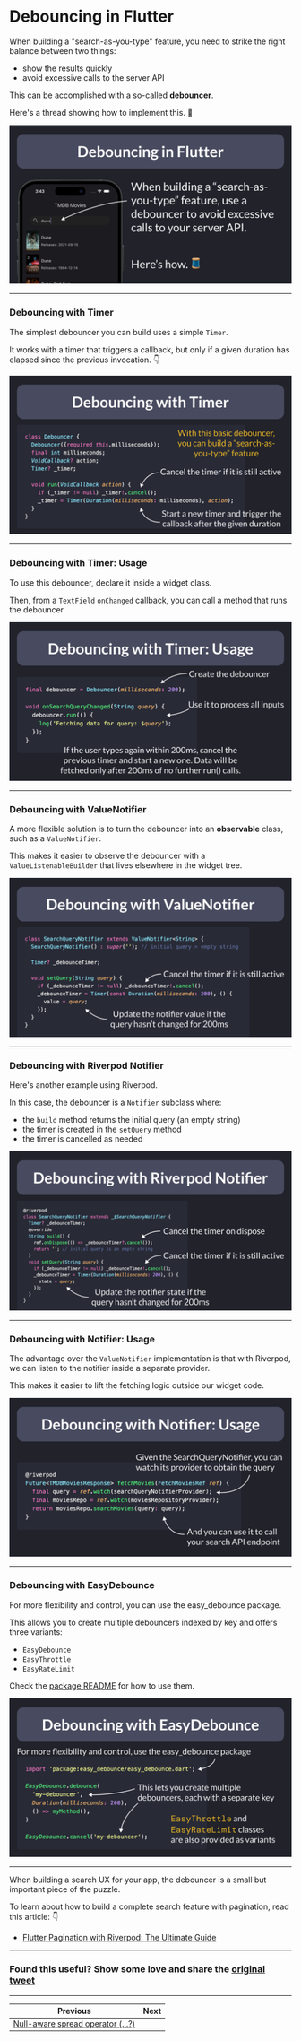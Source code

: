 # Debouncing in Flutter

When building a "search-as-you-type" feature, you need to strike the right balance between two things:

- show the results quickly
- avoid excessive calls to the server API

This can be accomplished with a so-called **debouncer**.

Here's a thread showing how to implement this. 🧵

![](156.0.png)

<!--
Debouncing in Flutter

When building a "search-as-you-type" feature, use a debouncer to avoid excessive calls to your server API.

Here's how. 🧵
-->

---

### Debouncing with Timer

The simplest debouncer you can build uses a simple `Timer`.

It works with a timer that triggers a callback, but only if a given duration has elapsed since the previous invocation. 👇

![](156.1.png)

<!-- 
class Debouncer {
  Debouncer({required this.milliseconds});
  final int milliseconds;
  VoidCallback? action;
  Timer? _timer;

  void run(VoidCallback action) {
    if (_timer != null) _timer!.cancel();
    _timer = Timer(Duration(milliseconds: milliseconds), action);
  }
}
-->

---

### Debouncing with Timer: Usage

To use this debouncer, declare it inside a widget class.

Then, from a `TextField` `onChanged` callback, you can call a method that runs the debouncer.

![](156.2.png)

<!--
final debouncer = Debouncer(milliseconds: 200);

void onSearchQueryChanged(String query) {
  debouncer.run(() {
    log('Fetching data for query: $query');
  });
}
-->

---

### Debouncing with ValueNotifier

A more flexible solution is to turn the debouncer into an **observable** class, such as a `ValueNotifier`.

This makes it easier to observe the debouncer with a `ValueListenableBuilder` that lives elsewhere in the widget tree.

![](156.3.png)

<!--
class SearchQueryNotifier extends ValueNotifier<String> {
  SearchQueryNotifier() : super(''); // initial query = empty string

  Timer? _debounceTimer;

  void setQuery(String query) {
    if (_debounceTimer != null) _debounceTimer!.cancel();
    _debounceTimer = Timer(const Duration(milliseconds: 200), () {
      value = query;
    });

  }
}

class SearchListView extends StatelessWidget {
  const SearchListView({super.key, required this.searchQueryListenable});
  final ValueListenable searchQueryListenable;

  @override
  Widget build(BuildContext context) {
    return ValueListenableBuilder(
        valueListenable: searchQueryListenable,
        builder: (_, query, __) {
          // TODO: Fetch data with a FutureBuilder
          // and show results inside a ListView
        });
  }
}
-->

---

### Debouncing with Riverpod Notifier

Here's another example using Riverpod.

In this case, the debouncer is a `Notifier` subclass where:

- the `build` method returns the initial query (an empty string)
- the timer is created in the `setQuery` method
- the timer is cancelled as needed

![](156.4.png)

<!--

@riverpod
class SearchQueryNotifier extends _$SearchQueryNotifier {
  Timer? _debounceTimer;
  @override
  String build() {
    ref.onDispose(() => _debounceTimer?.cancel());
    return ''; // initial query is an empty string
  }
  void setQuery(String query) {
    if (_debounceTimer != null) _debounceTimer!.cancel();
    _debounceTimer = Timer(Duration(milliseconds: 200), () {
      state = query;
    });
  }
}

-->

---

### Debouncing with Notifier: Usage

The advantage over the `ValueNotifier` implementation is that with Riverpod, we can listen to the notifier inside a separate provider.

This makes it easier to lift the fetching logic outside our widget code.

![](156.5.png)

<!--

@riverpod
Future<TMDBMoviesResponse> fetchMovies(FetchMoviesRef ref) {
  final query = ref.watch(searchQueryNotifierProvider);
  final moviesRepo = ref.watch(moviesRepositoryProvider);
  return moviesRepo.searchMovies(query: query);
}
-->

---

### Debouncing with EasyDebounce

For more flexibility and control, you can use the easy_debounce package.

This allows you to create multiple debouncers indexed by key and offers three variants:

- `EasyDebounce`
- `EasyThrottle`
- `EasyRateLimit`

Check the [package README](https://pub.dev/packages/easy_debounce) for how to use them.

![](156.6.png)

<!--

import 'package:easy_debounce/easy_debounce.dart';

EasyDebounce.debounce(
  'my-debouncer',
  Duration(milliseconds: 200),
  () => myMethod(),
)

EasyDebounce.cancel('my-debouncer');
-->

---

When building a search UX for your app, the debouncer is a small but important piece of the puzzle.

To learn about how to build a complete search feature with pagination, read this article: 👇

- [Flutter Pagination with Riverpod: The Ultimate Guide](https://codewithandrea.com/articles/flutter-riverpod-pagination/)

---

### Found this useful? Show some love and share the [original tweet](https://twitter.com/biz84/status/1779868484672823657) 

---

| Previous | Next |
| -------- | ---- |
| [Null-aware spread operator (...?)](../0155-null-aware-spread-operator/index.md) |  |

<!-- TWITTER|https://twitter.com/biz84/status/1779868484672823657 -->
<!-- LINKEDIN|https://www.linkedin.com/posts/andreabizzotto_when-building-a-search-as-you-type-feature-activity-7185638243126648833-EezS -->